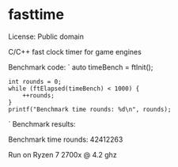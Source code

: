 # fasttime

License: Public domain



C/C++ fast clock timer for game engines

Benchmark code:
`
	auto timeBench = ftInit();

	int rounds = 0;
	while (ftElapsed(timeBench) < 1000) {
		++rounds;
	}
	printf("Benchmark time rounds: %d\n", rounds);
`
Benchmark results:

Benchmark time rounds: 42412263

Run on Ryzen 7 2700x @ 4.2 ghz
